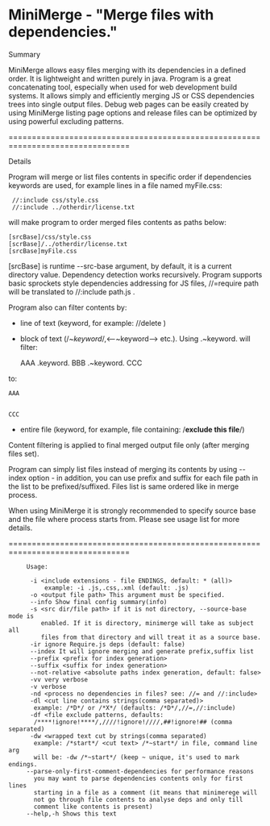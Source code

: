 MiniMerge - "Merge files with dependencies."
================================================================================

Summary

MiniMerge allows easy files merging with its dependencies in a defined order.
It is lightweight and written purely in java.
Program is a great concatenating tool, especially when used for web development 
build systems. It allows simply and efficiently merging JS or CSS dependencies 
trees into single output files. Debug web pages can be easily created by using 
MiniMerge listing page options and release files can be optimized by using 
powerful excluding patterns.

================================================================================

Details

Program will merge or list files contents in specific order if dependencies
keywords are used, for example lines in a file named myFile.css:

     
     //:include css/style.css
     //:include ../otherdir/license.txt

will make program to order merged files contents as paths below: 

    [srcBase]/css/style.css
    [scrBase]/../otherdir/license.txt
    [srcBase]myFile.css

[srcBase] is runtime --src-base argument, by default, it is a current
 directory value. Dependency detection works recursively.
Program supports basic sprockets style dependencies addressing for JS files, //=require path will be translated to //:include path.js .

Program also can filter contents by:

- line of text (keyword, for example: //delete )

- block of text (/*~keyword*/,<--~keyword--> etc.). Using .~keyword. will 
filter:


     AAA
     .keyword.
     BBB
     .~keyword.
     CCC
    
to:

    AAA


    CCC

- entire file (keyword, for example, file containing: /**exclude this file**/)

Content filtering is applied to final merged output file only (after merging 
files set).

Program can simply list files instead of merging its contents by using --index 
option - in addition, you can use prefix and suffix for each file path in the
list to be prefixed/suffixed. Files list is same ordered like in merge process.

When using MiniMerge it is strongly recommended to specify source base and the
file where process starts from. Please see usage list for more details.

================================================================================

     
         Usage:                                                               
                                                                              
          -i <include extensions - file ENDINGS, default: * (all)>            
              example: -i .js,.css,.xml (default: .js)                        
          -o <output file path> This argument must be specified.              
          --info Show final config summary(info)                              
          -s <src dir/file path> if it is not directory, --source-base mode is
             enabled. If it is directory, minimerge will take as subject all  
             files from that directory and will treat it as a source base.    
          -ir ignore Require.js deps (default: false)                         
          --index It will ignore merging and generate prefix,suffix list      
          --prefix <prefix for index generation>                              
          --suffix <suffix for index generation>                              
          --not-relative <absolute paths index generation, default: false>    
          -vv very verbose                                                    
          -v verbose                                                          
          -nd <process no dependencies in files? see: //= and //:include>     
          -dl <cut line contains strings(comma separated)>                    
           example: /*D*/ or /*X*/ (defaults: /*D*/,//=,//:include)           
          -df <file exclude patterns, defaults:                               
           /****!ignore!****/,////!ignore!////,##!ignore!## (comma separated) 
          -dw <wrapped text cut by strings(comma separated)                   
           example: /*start*/ <cut text> /*~start*/ in file, command line arg 
           will be: -dw /*~start*/ (keep ~ unique, it's used to mark endings. 
         --parse-only-first-comment-dependencies for performance reasons     
           you may want to parse dependencies contents only for first lines   
           starting in a file as a comment (it means that minimerege will      
           not go through file contents to analyse deps and only till         
           comment like contents is present)                                  
         --help,-h Shows this text                            

